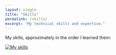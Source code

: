 ```yaml
---
layout: single
title: "Skills"
permalink: /skills/
excerpt: "My technical skills and expertise."
---
```


My skills, approximately in the order I learned them:

[![My skills](https://skillicons.dev/icons?i=js,nodejs,discordjs,mongodb,html,css,git,github,ts,java,kotlin,python,gitlab&theme=light)](https://github.com/esotericenderman)
